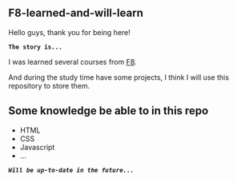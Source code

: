 ## F8-learned-and-will-learn
Hello guys, thank you for being here!

**`The story is...`**

I was learned several courses from [F8](https://fullstack.edu.vn/).

And during the study time have some projects, I think I will use this repository to store them. 

## Some knowledge be able to in this repo
- HTML
- CSS
- Javascript
- ...

***`Will be up-to-date in the future...`***
